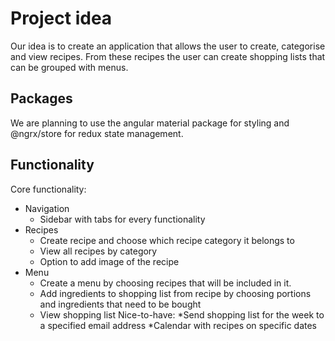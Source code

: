 # Project idea

Our idea is to create an application that allows the user to create, categorise and view recipes. From these recipes the user can create shopping lists that can be grouped with menus. 

## Packages

We are planning to use the angular material package for styling and @ngrx/store for redux state management.    

## Functionality

Core functionality:
* Navigation
  * Sidebar with tabs for every functionality
* Recipes
  * Create recipe and choose which recipe category it belongs to
  * View all recipes by category
  * Option to add image of the recipe
* Menu
  * Create a menu by choosing recipes that will be included in it.
  * Add ingredients to shopping list from recipe by choosing portions and ingredients that need to be bought
  * View shopping list 
Nice-to-have:
*Send shopping list for the week to a specified email address 
*Calendar with recipes on specific dates
